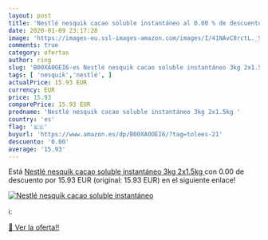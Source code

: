 ```yaml
---
layout: post
title: 'Nestlé nesquik cacao soluble instantáneo al 0.00 % de descuento'
date: 2020-01-09 23:17:28
image: 'https://images-eu.ssl-images-amazon.com/images/I/41NAvC8rctL._SL200_.jpg'
comments: true
category: ofertas
author: ring
slug: 'B00XA0OEI6-es Nestlé nesquik cacao soluble instantáneo 3kg 2x1.5kg'
tags: [ 'nesquik','nestlé', ]
actualPrice: 15.93 EUR
currency: EUR
price: 15.93
comparePrice: 15.93 EUR
prodname: 'Nestlé nesquik cacao soluble instantáneo 3kg 2x1.5kg '
country: 'es'
flag: '🇪🇸'
buyurl: 'https://www.amazon.es/dp/B00XA0OEI6/?tag=tolees-21'
descuento: '0.00'
average: '15.93'
---
```


Está [Nestlé nesquik cacao soluble instantáneo 3kg 2x1.5kg ](https://www.amazon.es/dp/B00XA0OEI6/?tag=tolees-21) con 0.00 de descuento por 15.93 EUR (original: 15.93 EUR) en el siguiente enlace!

[![Nestlé nesquik cacao soluble instantáneo](https://images-eu.ssl-images-amazon.com/images/I/41NAvC8rctL._SL200_.jpg)](https://www.amazon.es/dp/B00XA0OEI6/?tag=tolees-21)

ℹ️:


[🛒 Ver la oferta!!](https://www.amazon.es/dp/B00XA0OEI6/?tag=tolees-21)
